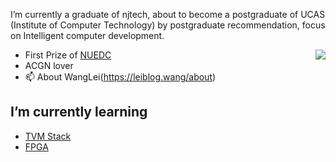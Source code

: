 <!--
**LeiWang1999/LeiWang1999** is a ✨ _special_ ✨ repository because its `README.md` (this file) appears on your GitHub profile.

Here are some ideas to get you started:

- 🔭 I’m currently working on ...
- 🌱 I’m currently learning ...
- 👯 I’m looking to collaborate on ...
- 🤔 I’m looking for help with ...
- 💬 Ask me about ...
- 📫 How to reach me: ...
- 😄 Pronouns: ...
- ⚡ Fun fact: ...
-->
I’m currently a graduate of njtech, about to become a postgraduate of UCAS (Institute of Computer Technology) by postgraduate recommendation, focus on Intelligent computer development.

<img align="right" src="https://github-readme-stats.vercel.app/api?username=LeiWang1999&count_private=true&show_icons=true&theme=buefy&include_all_commits=true">

- First Prize of [NUEDC](https://www.nuedc-training.com.cn/)
- ACGN lover
- 📫 About WangLei(https://leiblog.wang/about)

## I’m currently learning
  - [TVM Stack](https://tvm.apache.org/)
  - [FPGA](https://github.com/LeiWang1999/FPGA)
